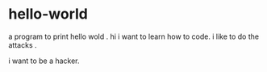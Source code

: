 # hello-world
a program to print hello wold .
hi i want to learn how to code.
i like to do the attacks .

i want to be a hacker.
